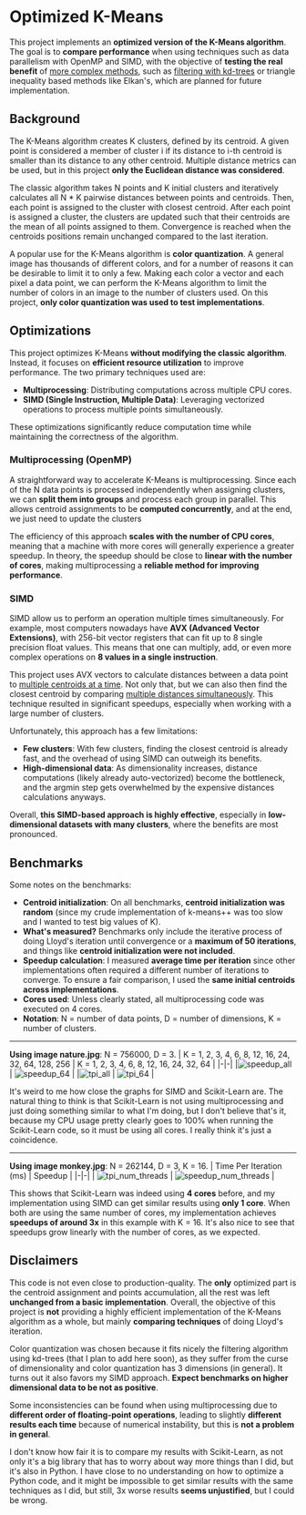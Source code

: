 # Optimized K-Means

This project implements an **optimized version of the K-Means algorithm**. The goal is to **compare performance** when using techniques such as data parallelism with OpenMP and SIMD, with the objective of **testing the real benefit** of [more complex methods](https://cs.baylor.edu/~hamerly/papers/2014_pca_chapter_hamerly_drake.pdf), such as [filtering with kd-trees](https://www.cs.umd.edu/~mount/Projects/KMeans/pami02.pdf) or triangle inequality based methods like Elkan's, which are planned for future implementation.

## Background

The K-Means algorithm creates K clusters, defined by its centroid. A given point is considered a member of cluster i if its distance to i-th centroid is smaller than its distance to any other centroid. Multiple distance metrics can be used, but in this project **only the Euclidean distance was considered**.

The classic algorithm takes N points and K initial clusters and iteratively calculates all N * K pairwise distances between points and centroids. Then, each point is assigned to the cluster with closest centroid. After each point is assigned a cluster, the clusters are updated such that their centroids are the mean of all points assigned to them. Convergence is reached when the centroids positions remain unchanged compared to the last iteration.

A popular use for the K-Means algorithm is **color quantization**. A general image has thousands of different colors, and for a number of reasons it can be desirable to limit it to only a few. Making each color a vector and each pixel a data point, we can perform the K-Means algorithm to limit the number of colors in an image to the number of clusters used. On this project, **only color quantization was used to test implementations**.

## Optimizations

This project optimizes K-Means **without modifying the classic algorithm**. Instead, it focuses on **efficient resource utilization** to improve performance. The two primary techniques used are:

 - **Multiprocessing**: Distributing computations across multiple CPU cores.
 - **SIMD (Single Instruction, Multiple Data)**: Leveraging vectorized operations to process multiple points simultaneously.
 
These optimizations significantly reduce computation time while maintaining the correctness of the algorithm.

### Multiprocessing (OpenMP)
A straightforward way to accelerate K-Means is multiprocessing. Since each of the N data points is processed independently when assigning clusters, we can **split them into groups** and process each group in parallel. This allows centroid assignments to be **computed concurrently**, and at the end, we just need to update the clusters

The efficiency of this approach **scales with the number of CPU cores**, meaning that a machine with more cores will generally experience a greater speedup. In theory, the speedup should be close to **linear with the number of cores**, making multiprocessing a **reliable method for improving performance**.

### SIMD

SIMD allow us to perform an operation multiple times simultaneously. For example, most computers nowadays have **AVX (Advanced Vector Extensions)**, with 256-bit vector registers that can fit up to 8 single precision float values. This means that one can multiply, add, or even more complex operations on **8 values in a single instruction**.

This project uses AVX vectors to calculate distances between a data point to [multiple centroids at a time](https://jacco.ompf2.com/2020/05/12/opt3simd-part-1-of-2/). Not only that, but we can also then find the closest centroid by comparing [multiple distances simultaneously](https://en.algorithmica.org/hpc/algorithms/argmin/). This technique resulted in significant speedups, especially when working with a large number of clusters. 

Unfortunately, this approach has a few limitations:

 - **Few clusters**: With few clusters, finding the closest centroid is already fast, and the overhead of using SIMD can outweigh its benefits.
 - **High-dimensional data**: As dimensionality increases, distance computations (likely already auto-vectorized) become the bottleneck, and the argmin step gets overwhelmed by the expensive distances calculations anyways.

Overall, **this SIMD-based approach is highly effective**, especially in **low-dimensional datasets with many clusters**, where the benefits are most pronounced.

## Benchmarks

Some notes on the benchmarks:

 - **Centroid initialization**: On all benchmarks, **centroid initialization was random** (since my crude implementation of k-means++ was too slow and I wanted to test big values of K).
 - **What's measured?** Benchmarks only include the iterative process of doing Lloyd's iteration until convergence or a **maximum of 50 iterations**, and things like **centroid initialization were not included**.
 - **Speedup calculation**: I measured **average time per iteration** since other implementations often required a different number of iterations to converge. To ensure a fair comparison, I used the **same initial centroids across implementations**.
 - **Cores used**: Unless clearly stated, all multiprocessing code was executed on 4 cores.
 - **Notation**: N = number of data points, D = number of dimensions, K = number of clusters.

---

**Using image nature.jpg**: N = 756000, D = 3.
| K = 1, 2, 3, 4, 6, 8, 12, 16, 24, 32, 64, 128, 256 | K = 1, 2, 3, 4, 6, 8, 12, 16, 24, 32, 64 |
|-|-|
|![speedup_all](https://github.com/user-attachments/assets/d26bf61d-5192-4a73-9dad-e8c2b7716da9) | ![speedup_64](https://github.com/user-attachments/assets/73a36590-da81-4b85-90a6-fe8d3a930776) |
|![tpi_all](https://github.com/user-attachments/assets/c5aa8934-8dc6-4862-9b42-833f1a376660) | ![tpi_64](https://github.com/user-attachments/assets/b9fb5aa4-326d-41bb-a152-64d382b79389) |

It's weird to me how close the graphs for SIMD and Scikit-Learn are. The natural thing to think is that Scikit-Learn is not using multiprocessing and just doing something similar to what I'm doing, but I don't believe that's it, because my CPU usage pretty clearly goes to 100% when running the Scikit-Learn code, so it must be using all cores. I really think it's just a coincidence.

---

**Using image monkey.jpg**: N = 262144, D = 3, K = 16.
| Time Per Iteration (ms) | Speedup |
|-|-|
| ![tpi_num_threads](https://github.com/user-attachments/assets/075594ba-ab43-4065-a8b6-fbd79215dde1) | ![speedup_num_threads](https://github.com/user-attachments/assets/e1874b7b-e28c-4dce-86ff-ca9180c169ba) |

This shows that Scikit-Learn was indeed using **4 cores** before, and my implementation using SIMD can get similar results using **only 1 core**. When both are using the same number of cores, my implementation achieves **speedups of around 3x** in this example with K = 16. It's also nice to see that speedups grow linearly with the number of cores, as we expected.

## Disclaimers

This code is not even close to production-quality. The **only** optimized part is the centroid assignment and points accumulation, all the rest was left **unchanged from a basic implementation**. Overall, the objective of this project is **not** providing a highly efficient implementation of the K-Means algorithm as a whole, but mainly **comparing techniques** of doing Lloyd's iteration.

Color quantization was chosen because it fits nicely the filtering algorithm using kd-trees (that I plan to add here soon), as they suffer from the curse of dimensionality and color quantization has 3 dimensions (in general). It turns out it also favors my SIMD approach. **Expect benchmarks on higher dimensional data to be not as positive**.

Some inconsistencies can be found when using multiprocessing due to **different order of floating-point operations**, leading to slightly **different results each time** because of numerical instability, but this is **not a problem in general**.

I don't know how fair it is to compare my results with Scikit-Learn, as not only it's a big library that has to worry about way more things than I did, but it's also in Python. I have close to no understanding on how to optimize a Python code, and it might be impossible to get similar results with the same techniques as I did, but still, 3x worse results **seems unjustified**, but I could be wrong.

